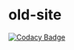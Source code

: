 # old-site
[![Codacy Badge](https://api.codacy.com/project/badge/Grade/04aebb57e9e148de9189dc28aa0b3e93)](https://www.codacy.com/app/ssmeke/old-site?utm_source=github.com&utm_medium=referral&utm_content=SalomonSmeke/old-site&utm_campaign=badger)